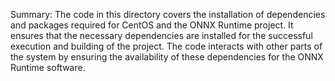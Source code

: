 Summary:
The code in this directory covers the installation of dependencies and packages required for CentOS and the ONNX Runtime project. It ensures that the necessary dependencies are installed for the successful execution and building of the project. The code interacts with other parts of the system by ensuring the availability of these dependencies for the ONNX Runtime software.